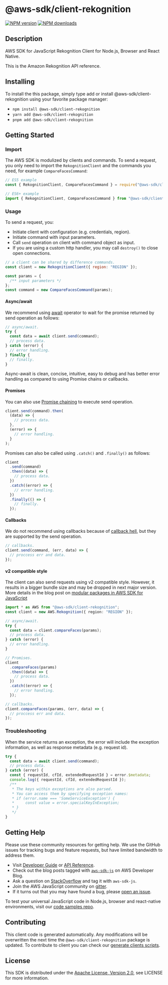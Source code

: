 # @aws-sdk/client-rekognition

[![NPM version](https://img.shields.io/npm/v/@aws-sdk/client-rekognition/latest.svg)](https://www.npmjs.com/package/@aws-sdk/client-rekognition)
[![NPM downloads](https://img.shields.io/npm/dm/@aws-sdk/client-rekognition.svg)](https://www.npmjs.com/package/@aws-sdk/client-rekognition)

## Description

AWS SDK for JavaScript Rekognition Client for Node.js, Browser and React Native.

<p>This is the Amazon Rekognition API reference.</p>

## Installing

To install the this package, simply type add or install @aws-sdk/client-rekognition
using your favorite package manager:

- `npm install @aws-sdk/client-rekognition`
- `yarn add @aws-sdk/client-rekognition`
- `pnpm add @aws-sdk/client-rekognition`

## Getting Started

### Import

The AWS SDK is modulized by clients and commands.
To send a request, you only need to import the `RekognitionClient` and
the commands you need, for example `CompareFacesCommand`:

```js
// ES5 example
const { RekognitionClient, CompareFacesCommand } = require("@aws-sdk/client-rekognition");
```

```ts
// ES6+ example
import { RekognitionClient, CompareFacesCommand } from "@aws-sdk/client-rekognition";
```

### Usage

To send a request, you:

- Initiate client with configuration (e.g. credentials, region).
- Initiate command with input parameters.
- Call `send` operation on client with command object as input.
- If you are using a custom http handler, you may call `destroy()` to close open connections.

```js
// a client can be shared by difference commands.
const client = new RekognitionClient({ region: "REGION" });

const params = {
  /** input parameters */
};
const command = new CompareFacesCommand(params);
```

#### Async/await

We recommend using [await](https://developer.mozilla.org/en-US/docs/Web/JavaScript/Reference/Operators/await)
operator to wait for the promise returned by send operation as follows:

```js
// async/await.
try {
  const data = await client.send(command);
  // process data.
} catch (error) {
  // error handling.
} finally {
  // finally.
}
```

Async-await is clean, concise, intuitive, easy to debug and has better error handling
as compared to using Promise chains or callbacks.

#### Promises

You can also use [Promise chaining](https://developer.mozilla.org/en-US/docs/Web/JavaScript/Guide/Using_promises#chaining)
to execute send operation.

```js
client.send(command).then(
  (data) => {
    // process data.
  },
  (error) => {
    // error handling.
  }
);
```

Promises can also be called using `.catch()` and `.finally()` as follows:

```js
client
  .send(command)
  .then((data) => {
    // process data.
  })
  .catch((error) => {
    // error handling.
  })
  .finally(() => {
    // finally.
  });
```

#### Callbacks

We do not recommend using callbacks because of [callback hell](http://callbackhell.com/),
but they are supported by the send operation.

```js
// callbacks.
client.send(command, (err, data) => {
  // proccess err and data.
});
```

#### v2 compatible style

The client can also send requests using v2 compatible style.
However, it results in a bigger bundle size and may be dropped in next major version. More details in the blog post
on [modular packages in AWS SDK for JavaScript](https://aws.amazon.com/blogs/developer/modular-packages-in-aws-sdk-for-javascript/)

```ts
import * as AWS from "@aws-sdk/client-rekognition";
const client = new AWS.Rekognition({ region: "REGION" });

// async/await.
try {
  const data = client.compareFaces(params);
  // process data.
} catch (error) {
  // error handling.
}

// Promises.
client
  .compareFaces(params)
  .then((data) => {
    // process data.
  })
  .catch((error) => {
    // error handling.
  });

// callbacks.
client.compareFaces(params, (err, data) => {
  // proccess err and data.
});
```

### Troubleshooting

When the service returns an exception, the error will include the exception information,
as well as response metadata (e.g. request id).

```js
try {
  const data = await client.send(command);
  // process data.
} catch (error) {
  const { requestId, cfId, extendedRequestId } = error.$metadata;
  console.log({ requestId, cfId, extendedRequestId });
  /**
   * The keys within exceptions are also parsed.
   * You can access them by specifying exception names:
   * if (error.name === 'SomeServiceException') {
   *     const value = error.specialKeyInException;
   * }
   */
}
```

## Getting Help

Please use these community resources for getting help.
We use the GitHub issues for tracking bugs and feature requests, but have limited bandwidth to address them.

- Visit [Developer Guide](https://docs.aws.amazon.com/sdk-for-javascript/v3/developer-guide/welcome.html)
  or [API Reference](https://docs.aws.amazon.com/AWSJavaScriptSDK/v3/latest/index.html).
- Check out the blog posts tagged with [`aws-sdk-js`](https://aws.amazon.com/blogs/developer/tag/aws-sdk-js/)
  on AWS Developer Blog.
- Ask a question on [StackOverflow](https://stackoverflow.com/questions/tagged/aws-sdk-js) and tag it with `aws-sdk-js`.
- Join the AWS JavaScript community on [gitter](https://gitter.im/aws/aws-sdk-js-v3).
- If it turns out that you may have found a bug, please [open an issue](https://github.com/aws/aws-sdk-js-v3/issues/new/choose).

To test your universal JavaScript code in Node.js, browser and react-native environments,
visit our [code samples repo](https://github.com/aws-samples/aws-sdk-js-tests).

## Contributing

This client code is generated automatically. Any modifications will be overwritten the next time the `@aws-sdk/client-rekognition` package is updated.
To contribute to client you can check our [generate clients scripts](https://github.com/aws/aws-sdk-js-v3/tree/main/scripts/generate-clients).

## License

This SDK is distributed under the
[Apache License, Version 2.0](http://www.apache.org/licenses/LICENSE-2.0),
see LICENSE for more information.
